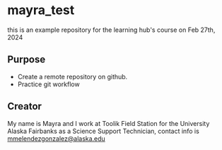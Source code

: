 # mayra_test
this is an example repository for the learning hub's course on Feb 27th, 2024

## Purpose

- Create a remote repository on github.
- Practice git workflow

## Creator

My name is Mayra and I work at Toolik Field Station for the University Alaska Fairbanks as a Science Support Technician, contact info is mmelendezgonzalez@alaska.edu